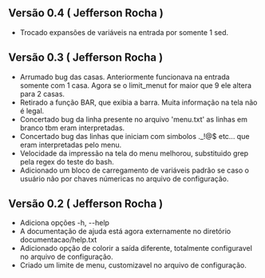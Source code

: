 ## Versão 0.4 ( Jefferson Rocha )
- Trocado expansões de variáveis na entrada por somente 1 sed.


## Versão 0.3 ( Jefferson Rocha )
- Arrumado bug das casas. Anteriormente funcionava na entrada somente com 1 casa.
  Agora se o limit_menut for maior que 9 ele altera para 2 casas.
- Retirado a função BAR, que exibia a barra. Muita informação na tela não é legal.
- Concertado bug da linha presente no arquivo 'menu.txt' as linhas em branco tbm eram
  interpretadas.
- Concertado bug das linhas que iniciam com simbolos ._!@$ etc... que eram interpretadas
  pelo menu.
- Velocidade da impressão na tela do menu melhorou, substituido grep pela regex do teste
  do bash.
- Adicionado um bloco de carregamento de variáveis padrão se caso o usuário não por chaves númericas
  no arquivo de configuração.

## Versão 0.2 ( Jefferson Rocha )
- Adiciona opções -h, --help
- A documentação de ajuda está agora externamente no diretório
  documentacao/help.txt
- Adicionado opção de colorir a saída diferente, totalmente configuravel
  no arquivo de configuração.
- Criado um limite de menu, customizavel no arquivo de configuração.
